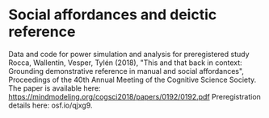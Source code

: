 # Social affordances and deictic reference
Data and code for power simulation and analysis for preregistered study Rocca, Wallentin, Vesper, Tylén (2018), "This and that back in context: Grounding demonstrative reference in manual and social affordances", Proceedings of the 40th Annual Meeting of the Cognitive Science Society. 
The paper is available here: https://mindmodeling.org/cogsci2018/papers/0192/0192.pdf
Preregistration details here: osf.io/qjxg9. 
